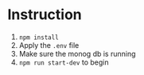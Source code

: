 # Instruction

1. `npm install`
2. Apply the `.env` file
3. Make sure the monog db is running
4. `npm run start-dev` to begin
